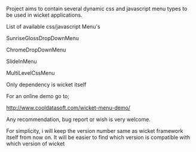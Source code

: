 Project aims to contain several dynamic css and javascript menu types to be used in wicket applications.


List of available css/javascript Menu's

SunriseGlossDropDownMenu

ChromeDropDownMenu

SlideInMenu

MultiLevelCssMenu


Only dependency is wicket itself 

For an online demo go to;

http://www.cooldatasoft.com/wicket-menu-demo/

Any recommendation, bug report or wish is very welcome.

For simplicity, i will keep the version number same as wicket framework itself from now on. It will be easier to find which version is compatible with which version of wicket

